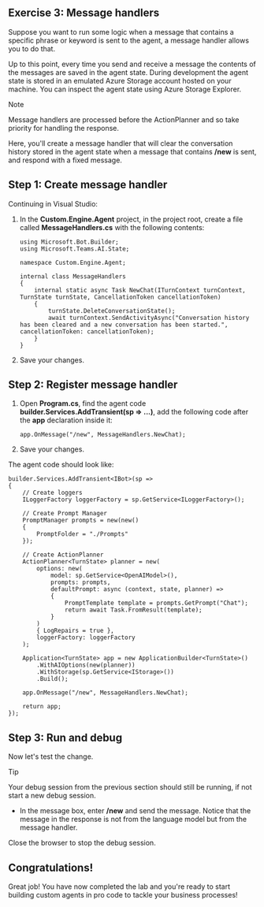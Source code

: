 ## Exercise 3: Message handlers

Suppose you want to run some logic when a message that contains a specific phrase or keyword is sent to the agent, a message handler allows you to do that.

Up to this point, every time you send and receive a message the contents of the messages are saved in the agent state. During development the agent state is stored in an emulated Azure Storage account hosted on your machine. You can inspect the agent state using Azure Storage Explorer.

> [!NOTE]
> Message handlers are processed before the ActionPlanner and so take priority for handling the response.
 
Here, you'll create a message handler that will clear the conversation history stored in the agent state when a message that contains **/new** is sent, and respond with a fixed message.

## Step 1: Create message handler

Continuing in Visual Studio:

1. In the **Custom.Engine.Agent** project, in the project root, create a file called **MessageHandlers.cs** with the following contents:

    ```
    using Microsoft.Bot.Builder;
    using Microsoft.Teams.AI.State;

    namespace Custom.Engine.Agent;

    internal class MessageHandlers
    {
        internal static async Task NewChat(ITurnContext turnContext, TurnState turnState, CancellationToken cancellationToken)
        {
            turnState.DeleteConversationState();
            await turnContext.SendActivityAsync("Conversation history has been cleared and a new conversation has been started.", cancellationToken: cancellationToken);
        }
    }
    ```

1. Save your changes.

## Step 2: Register message handler

1. Open **Program.cs**, find the agent code **builder.Services.AddTransient<IBot>(sp => ...)**, add the following code after the **app** declaration inside it:

    ```
    app.OnMessage("/new", MessageHandlers.NewChat);
    ```

1. Save your changes.

The agent code should look like:

```
builder.Services.AddTransient<IBot>(sp =>
{
    // Create loggers
    ILoggerFactory loggerFactory = sp.GetService<ILoggerFactory>();

    // Create Prompt Manager
    PromptManager prompts = new(new()
    {
        PromptFolder = "./Prompts"
    });

    // Create ActionPlanner
    ActionPlanner<TurnState> planner = new(
        options: new(
            model: sp.GetService<OpenAIModel>(),
            prompts: prompts,
            defaultPrompt: async (context, state, planner) =>
            {
                PromptTemplate template = prompts.GetPrompt("Chat");
                return await Task.FromResult(template);
            }
        )
        { LogRepairs = true },
        loggerFactory: loggerFactory
    );

    Application<TurnState> app = new ApplicationBuilder<TurnState>()
        .WithAIOptions(new(planner))
        .WithStorage(sp.GetService<IStorage>())
        .Build();

    app.OnMessage("/new", MessageHandlers.NewChat);

    return app;
});
```

## Step 3: Run and debug

Now let's test the change.

> [!TIP]
> Your debug session from the previous section should still be running, if not start a new debug session.

- In the message box, enter **/new** and send the message. Notice that the message in the response is not from the language model but from the message handler.

Close the browser to stop the debug session.

## Congratulations!


Great job! You have now completed the lab and you're ready to start building custom agents in pro code to tackle your business processes!
